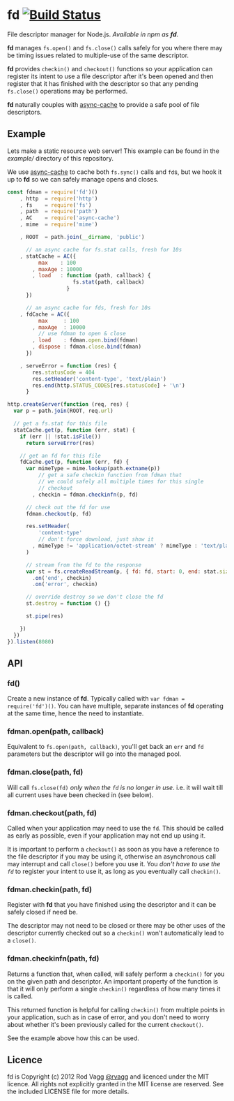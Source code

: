 # fd [![Build Status](https://secure.travis-ci.org/rvagg/node-fd.png)](http://travis-ci.org/rvagg/node-fd)

File descriptor manager for Node.js. *Available in npm as <strong>fd</strong>*.

**fd** manages `fs.open()` and `fs.close()` calls safely for you where there may be timing issues related to multiple-use of the same descriptor.

**fd** provides `checkin()` and `checkout()` functions so your application can register its intent to use a file descriptor after it's been opened and then register that it has finished with the descriptor so that any pending `fs.close()` operations may be performed.

**fd** naturally couples with [async-cache](https://github.com/isaacs/async-cache) to provide a safe pool of file descriptors.

## Example

Lets make a static resource web server! This example can be found in the *example/* directory of this repository.

We use [async-cache](https://github.com/isaacs/async-cache) to cache both `fs.sync()` calls and `fd`s, but we hook it up to **fd** so we can safely manage opens and closes.

```js
const fdman = require('fd')()
    , http  = require('http')
    , fs    = require('fs')
    , path  = require('path')
    , AC    = require('async-cache')
    , mime  = require('mime')

    , ROOT  = path.join(__dirname, 'public')

      // an async cache for fs.stat calls, fresh for 10s
    , statCache = AC({
          max    : 100
        , maxAge : 10000
        , load   : function (path, callback) {
                     fs.stat(path, callback)
                   }
      })

      // an async cache for fds, fresh for 10s
    , fdCache = AC({
          max     : 100
        , maxAge  : 10000
          // use fdman to open & close
        , load    : fdman.open.bind(fdman)
        , dispose : fdman.close.bind(fdman)
      })

    , serveError = function (res) {
        res.statusCode = 404
        res.setHeader('content-type', 'text/plain')
        res.end(http.STATUS_CODES[res.statusCode] + '\n')
      }

http.createServer(function (req, res) {
  var p = path.join(ROOT, req.url)

  // get a fs.stat for this file
  statCache.get(p, function (err, stat) {
    if (err || !stat.isFile())
      return serveError(res)

    // get an fd for this file
    fdCache.get(p, function (err, fd) {
      var mimeType = mime.lookup(path.extname(p))
          // get a safe checkin function from fdman that
          // we could safely all multiple times for this single
          // checkout
        , checkin = fdman.checkinfn(p, fd)

      // check out the fd for use
      fdman.checkout(p, fd)

      res.setHeader(
          'content-type'
          // don't force download, just show it
        , mimeType != 'application/octet-stream' ? mimeType : 'text/plain'
      )

      // stream from the fd to the response
      var st = fs.createReadStream(p, { fd: fd, start: 0, end: stat.size })n
        .on('end', checkin)
        .on('error', checkin)

      // override destroy so we don't close the fd
      st.destroy = function () {}

      st.pipe(res)

    })
  })
}).listen(8080)
```

## API

### fd()
Create a new instance of **fd**. Typically called with `var fdman = require('fd')()`. You can have multiple, separate instances of **fd** operating at the same time, hence the need to instantiate.

### fdman.open(path, callback)
Equivalent to `fs.open(path, callback)`, you'll get back an `err` and `fd` parameters but the descriptor will go into the managed pool.

### fdman.close(path, fd)
Will call `fs.close(fd)` *only when the `fd` is no longer in use*. i.e. it will wait till all current uses have been checked in (see below).

### fdman.checkout(path, fd)
Called when your application may need to use the `fd`. This should be called as early as possible, even if your application may not end up using it.

It is important to perform a `checkout()` as soon as you have a reference to the file descriptor if you may be using it, otherwise an asynchronous call may interrupt and call `close()` before you use it. You *don't have to use the `fd`* to register your intent to use it, as long as you eventually call `checkin()`.

### fdman.checkin(path, fd)
Register with **fd** that you have finished using the descriptor and it can be safely closed if need be.

The descriptor may not need to be closed or there may be other uses of the descriptor currently checked out so a `checkin()` won't automatically lead to a `close()`.

### fdman.checkinfn(path, fd)
Returns a function that, when called, will safely perform a `checkin()` for you on the given path and descriptor. An important property of the function is that it will only perform a single `checkin()` regardless of how many times it is called.

This returned function is helpful for calling `checkin()` from multiple points in your application, such as in case of error, and you don't need to worry about whether it's been previously called for the current `checkout()`.

See the example above how this can be used.


## Licence

fd is Copyright (c) 2012 Rod Vagg [@rvagg](https://twitter.com/rvagg) and licenced under the MIT licence. All rights not explicitly granted in the MIT license are reserved. See the included LICENSE file for more details.